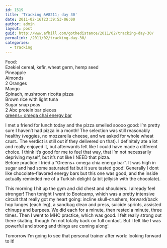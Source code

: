 ```yaml
---
id: 1519
title: 'Tracking &#8211; day 30'
date: 2011-02-16T23:39:53-06:00
author: admin
layout: post
guid: http://www.afhill.com/gothedistance/2011/02/tracking-day-30/
permalink: /2011/02/tracking-day-30/
categories:
  - tracking
---
```

Food:  
Ezekiel cereal, kefir, wheat germ, hemp seed  
Pineapple  
Almonds  
2 Oranges  
Mango  
Spinach, mushroom ricotta pizza  
Brown rice with light tuna  
Sugar snap peas  
2 Abc protein bar pieces  
[greens+ omega chai energy bar](http://greensplus.com/index.php/cPath/84_21_124_101)

I met a friend for lunch today and the pizza smelled soooo good: I&#8217;m pretty sure I haven&#8217;t had pizza in a month! The selection was still reasonably healthy (veggies, no mozzarella cheese, and we asked for whole wheat crust.. The verdict is still out if they delivered on that). I definitely ate a lot and really enjoyed it, but afterwards felt like I could have made a different choice. I think it&#8217;s good for me to feel that way, that I&#8217;m not necessarily depriving myself, but it&#8217;s not like I NEED that pizza.  
Before practice I tried a &#8220;Greens+ omega chia energy bar&#8221;. It was high in sugar and had some saturated fat but it sure tasted good! Generally I dont like chocolate-flavored energy bars but this one was good, and the inside actually reminded me of a Turkish delight (a bit jellyish with the chocolate). 

This morning I hit up the gym and did chest and shoulders. I already feel stronger! Then tonight I went to Bootcamp, which was a pretty intensive circuit that really got my heart going: incline skull-crushers, forward/back hop lunges (each leg), a sandbag clean and press, suicide sprints, assisted chinups and burpees. We did each for a minute, then rested a minute, three times. Then I went to MHC practice, which was good. I felt really strong out there skating, though I&#8217;m not totally back on full contact. But I felt like I was powerful and strong and things are coming along!

Tomorrow I&#8217;m going to see that personal trainer after work: looking forward to it!